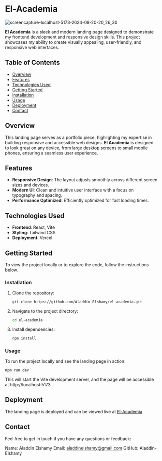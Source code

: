 # El-Academia

![screencapture-localhost-5173-2024-08-20-20_26_30](https://github.com/user-attachments/assets/e734f597-5502-4b38-bfdd-118b6aa9adc3)

**El Academia** is a sleek and modern landing page designed to demonstrate my frontend development and responsive design skills. This project showcases my ability to create visually appealing, user-friendly, and responsive web interfaces.

## Table of Contents

- [Overview](#overview)
- [Features](#features)
- [Technologies Used](#technologies-used)
- [Getting Started](#getting-started)
- [Installation](#installation)
- [Usage](#usage)
- [Deployment](#deployment)
- [Contact](#contact)

## Overview

This landing page serves as a portfolio piece, highlighting my expertise in building responsive and accessible web designs. **El Academia** is designed to look great on any device, from large desktop screens to small mobile phones, ensuring a seamless user experience.

## Features

- **Responsive Design**: The layout adjusts smoothly across different screen sizes and devices.
- **Modern UI**: Clean and intuitive user interface with a focus on typography and spacing.
- **Performance Optimized**: Efficiently optimized for fast loading times.

## Technologies Used

- **Frontend**: React, Vite
- **Styling**: Tailwind CSS
- **Deployment**: Vercel

## Getting Started

To view the project locally or to explore the code, follow the instructions below.

### Installation

1. Clone the repository:

    ```bash
    git clone https://github.com/Aladdin-Elshamy/el-academia.git
    ```

2. Navigate to the project directory:

    ```bash
    cd el-academia
    ```

3. Install dependencies:

    ```bash
    npm install
    ```

### Usage

To run the project locally and see the landing page in action:

```bash
npm run dev
```

This will start the Vite development server, and the page will be accessible at http://localhost:5173.

## Deployment
The landing page is deployed and can be viewed live at [El-Academia](https://el-academia.vercel.app/).


## Contact

Feel free to get in touch if you have any questions or feedback:

Name: Aladdin Elshamy
Email: aladdinelshamy@gmail.com
GitHub: Aladdin-Elshamy

